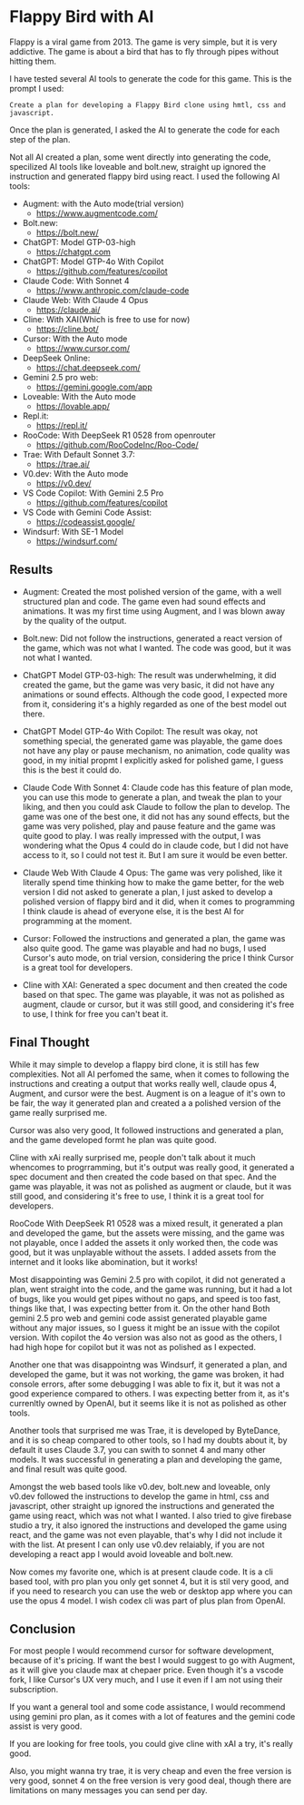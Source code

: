 # Flappy Bird with AI

Flappy is a viral game from 2013. The game is very simple, but it is very addictive. The game is about a bird that has to fly through pipes without hitting them.

I have tested several AI tools to generate the code for this game. This is the prompt I used:

```text
Create a plan for developing a Flappy Bird clone using hmtl, css and javascript.
```

Once the plan is generated, I asked the AI to generate the code for each step of the plan.

Not all AI created a plan, some went directly into generating the code, specilized AI tools like loveable and bolt.new, straight up ignored the instruction and generated flappy bird using react. I used the following AI tools:

* Augment: with the Auto mode(trial version)
  * <https://www.augmentcode.com/>
* Bolt.new:
  * <https://bolt.new/>
* ChatGPT: Model GTP-03-high
  * <https://chatgpt.com>
* ChatGPT: Model GTP-4o With Copilot
  * <https://github.com/features/copilot>
* Claude Code: With Sonnet 4
  * <https://www.anthropic.com/claude-code>
* Claude Web: With Claude 4 Opus
  * <https://claude.ai/>
* Cline: With XAI(Which is free to use for now)  
  * <https://cline.bot/>
* Cursor: With the Auto mode
  * <https://www.cursor.com/>
* DeepSeek Online:
  * <https://chat.deepseek.com/>
* Gemini 2.5 pro web:
  * <https://gemini.google.com/app>
* Loveable: With the Auto mode
  * <https://lovable.app/>
* Repl.it:
  * <https://repl.it/>
* RooCode: With DeepSeek R1 0528 from openrouter
  * <https://github.com/RooCodeInc/Roo-Code/>
* Trae: With Default Sonnet 3.7:
  * <https://trae.ai/>
* V0.dev: With the Auto mode
  * <https://v0.dev/>
* VS Code Copilot: With Gemini 2.5 Pro
  * <https://github.com/features/copilot>
* VS Code with Gemini Code Assist:  
  * <https://codeassist.google/>
* Windsurf: With SE-1 Model
  * <https://windsurf.com/>  

## Results

* Augment: Created the most polished version of the game, with a well structured plan and code. The game even had sound effects and animations. It was my first time using Augment, and I was blown away by the quality of the output.

* Bolt.new: Did not follow the instructions, generated a react version of the game, which was not what I wanted. The code was good, but it was not what I wanted.  

* ChatGPT Model GTP-03-high: The result was underwhelming, it did created the game, but the game was very basic, it did not have any animations or sound effects. Although the code good, I expected more from it, considering it's a highly regarded as one of the best model out there.

* ChatGPT Model GTP-4o With Copilot: The result was okay, not something special, the generated game was playable, the game does not have any play or pause mechanism, no animation, code quality was good, in my initial propmt I explicitly asked for polished game, I guess this is the best it could do.

* Claude Code With Sonnet 4: Claude code has this feature of plan mode, you can use this mode to generate a plan, and tweak the plan to your liking, and then you could ask Claude to follow the plan to develop. The game was one of the best one, it did not has any sound effects, but the game was very polished, play and pause feature and the game was quite good to play. I was really impressed with the output, I was wondering what the Opus 4 could do in claude code, but I did not have access to it, so I could not test it. But I am sure it would be even better.

* Claude Web With Claude 4 Opus: The game was very polished, like it literally spend time thinking how to make the game better, for the web version I did not asked to generate a plan, I just asked to develop a polished version of flappy bird and it did, when it comes to programming I think claude is ahead of everyone else, it is the best AI for programming at the moment.

* Cursor: Followed the instructions and generated a plan, the game was also quite good. The game was playable and had no bugs, I used Cursor's auto mode, on trial version, considering the price I think Cursor is a great tool for developers.

* Cline with XAI: Generated a spec document and then created the code based on that spec. The game was playable, it was not as polished as augment, claude or cursor, but it was still good, and considering it's free to use, I think for free you can't beat it.

## Final Thought

While it may simple to develop a flappy bird clone, it is still has few complexities. Not all AI perfomed the same, when it comes to following the instructions and creating a output that works really well, claude opus 4, Augment, and cursor were the best. Augment is on a league of it's own to be fair, the way it generated plan and created a a polished version of the game really surprised me.

Cursor was also very good, It followed instructions and generated a plan, and the game developed formt he plan was quite good.

Cline with xAi really surprised me, people don't talk about it much whencomes to progrramming, but it's output was really good, it generated a spec document and then created the code based on that spec. And the game was playable, it was not as polished as augment or claude, but it was still good, and considering it's free to use, I think it is a great tool for developers.

RooCode With DeepSeek R1 0528 was a mixed result, it generated a plan and developed the game, but the assets were missing, and the game was not playable, once I added the assets it only worked then, the code was good, but it was unplayable without the assets. I added assets from the internet and it looks like abomination, but it works!

Most disappointing was Gemini 2.5 pro with copilot, it did not generated a plan, went straight into the code, and the game was running, but it had a lot of bugs, like you would get pipes without no gaps, and speed is too fast, things like that, I was expecting better from it. On the other hand Both gemini 2.5 pro web and gemini code assist generated playable game without any major issues, so I guess it might be an issue with the copilot version. With copilot the 4o version was also not as good as the others, I had high hope for copilot but it was not as polished as I expected.

Another one that was disappointng was Windsurf, it generated a plan, and developed the game, but it was not working, the game was broken, it had console errors, after some debugging I was able to fix it, but it was not a good experience compared to others. I was expecting better from it, as it's currenltly owned by OpenAI, but it seems like it is not as polished as other tools.

Another tools that surprised me was Trae, it is developed by ByteDance, and it is so cheap compared to other tools, so I had my doubts about it, by default it uses Claude 3.7, you can swith to sonnet 4 and many other models. It was successful in generating a plan and developing the game, and final result was quite good.

Amongst the web based tools like v0.dev, bolt.new and loveable, only v0.dev followed the instructions to develop the game in html, css and javascript, other straight up ignored the instructions and generated the game using react, which was not what I wanted. I also tried to give firebase studio a try, it also ignored the instructions and developed the game using react, and the game was not even playable, that's why I did not include it with the list. At present I can only use v0.dev relaiably, if you are not developing a react app I would avoid loveable and bolt.new.

Now comes my favorite one, which is at present claude code. It is a cli based tool, with pro plan you only get sonnet 4, but it is stil very good, and if you need to research you can use the web or desktop app where you can use the opus 4 model. I wish codex cli was part of plus plan from OpenAI.

## Conclusion

For most people I would recommend cursor for software development, because of it's pricing. If want the best I would suggest to go with Augment, as it will give you claude max at chepaer price. Even though it's a vscode fork, I like Cursor's UX very much, and I use it even if I am not using their subscription.

If you want a general tool and some code assistance, I would recommend using gemini pro plan, as it comes with a lot of features and the gemini code assist is very good.

If you are looking for free tools, you could give cline with xAI a try, it's really good.

Also, you might wanna try trae, it is very cheap and even the free version is very good, sonnet 4 on the free version is very good deal, though there are limitations on many messages you can send per day.
